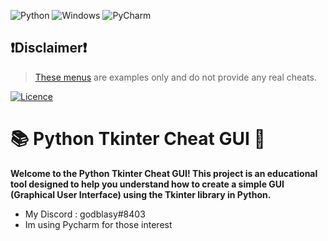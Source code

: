 ![Python](https://img.shields.io/badge/python-3670A0?style=for-the-badge&logo=python&logoColor=ffdd54)
![Windows](https://img.shields.io/badge/Windows-0078D6?style=for-the-badge&logo=windows&logoColor=white)
![PyCharm](https://img.shields.io/badge/pycharm-143?style=for-the-badge&logo=pycharm&logoColor=black&color=black&labelColor=green)

## ❗Disclaimer❗
> [These menus](https://github.com/Mike4947/Cheat/releases) are examples only and do not provide any real cheats.


[![Licence](https://img.shields.io/github/license/Ileriayo/markdown-badges?style=for-the-badge)](./LICENSE)


# 📚 Python Tkinter Cheat GUI 🐍

**Welcome to the **Python Tkinter Cheat GUI**! This project is an educational tool designed to help you understand how to create a simple GUI (Graphical User Interface) using the Tkinter library in Python.**


* My Discord : godblasy#8403
* Im using Pycharm for those interest
